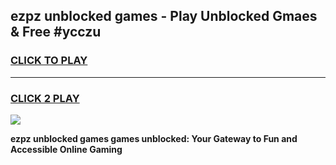 
## ezpz unblocked games - Play Unblocked Gmaes & Free #ycczu
<h3>
<a href="https://news.freeplayer.one?title=ezpz_unblocked_games&ref=24F">CLICK TO PLAY</a></h3>
<hr>

<h3>
<a href="https://news.freeplayer.one?title=ezpz_unblocked_games&ref=24F">CLICK 2 PLAY</a>
  
</h3>

<a href="https://news.freeplayer.one?title=ezpz_unblocked_games&ref=24F/"><img src="https://clearcache.store/games.png"></a>


**ezpz unblocked games games unblocked: Your Gateway to Fun and Accessible Online Gaming**
